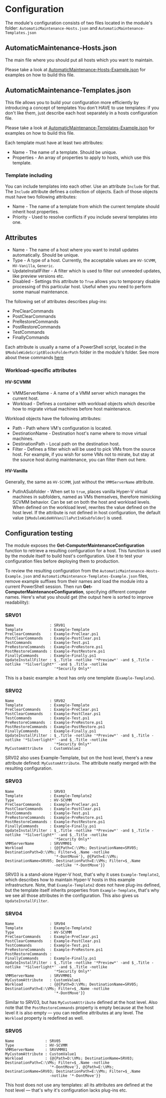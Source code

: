 # Configuration

The module's configuration consists of two files located in the module's folder: `AutomaticMaintenance-Hosts.json` and `AutomaticMaintenance-Templates.json`

## AutomaticMaintenance-Hosts.json

The main file where you should put all hosts which you want to maintain.

Please take a look at [AutomaticMaintenance-Hosts-Example.json](../AutomaticMaintenance-Hosts-Example.json) for examples on how to build this file.

## AutomaticMaintenance-Templates.json

This file allows you to build your configuration more efficiently by introducing a concept of templates
You don't HAVE to use templates: if you don't like them, just describe each host separately in a hosts configuration file.

Please take a look at [AutomaticMaintenance-Templates-Example.json](../AutomaticMaintenance-Templates-Example.json) for examples on how to build this file.

Each template must have at least two attributes:

* Name - The name of a template. Should be unique.
* Properties - An array of properties to apply to hosts, which use this template.

### Template including

You can include templates into each other. Use an attribute `Include` for that.
The `Include` attribute defines a collection of objects. Each of those objects must have two following attributes:

* Name - The name of a template from which the current template should inherit host properties.
* Priority - Used to resolve conflicts if you include several templates into one.

## Attributes

* Name - The name of a host where you want to install updates automatically. Should be unique.
* Type - A type of a host. Currently, the acceptable values are `HV-SCVMM`, `HV-Vanilla`, `Generic`.
* UpdateInstallFilter - A filter which is used to filter out unneeded updates, like preview versions etc.
* Disabled - Settings this attribute to `True` allows you to temporary disable processing of this particular host. Useful when you need to perform some manual maintenance.

The following set of attributes describes plug-ins:

* PreClearCommands
* PostClearCommands
* PreRestoreCommands
* PostRestoreCommands
* TestCommands
* FinallyCommands

Each attribute is usually a name of a PowerShell script, located in the `$ModuleWideScriptBlocksFolderPath` folder in the module's folder. See more about these commands [here](Plug-ins.md)

### Workload-specific attributes

#### HV-SCVMM

* VMMServerName - A name of a VMM server which manages the current host.
* Workload - Defines a container with workload objects which describe how to migrate virtual machines before host maintenance.

Workload objects have the following attributes:

* Path - Path where VM's configuration is located.
* DestinationName - Destination host's name where to move virtual machines.
* DestinationPath - Local path on the destination host.
* Filter - Defines a filter which will be used to pick VMs from the source host. For example, if you wish for some VMs not to mirate, but stay at the source host during maintenance, you can filter them out here.

#### HV-Vanilla

Generally, the same as `HV-SCVMM`, just without the `VMMServerName` attribute.

* PutInASubfolder - When set to `true`, places vanilla Hyper-V virtual machines in subfolders, named as VMs themselves, therefore mimicking SCVMM behavior. Can be set on both the host and workload levels. When defined on the workload level, rewrites the value defined on the host level. If the attribute is not defined in host configuration, the default value (`$ModuleWideHVVanillaPutInASubfolder`) is used.

## Configuration testing

The module exposes the **Get-ComputerMaintenanceConfiguration** function to retrieve a resulting configuration for a host. This function is used by the module itself to build host's configuration. Use it to test your configuration files before deploying them to production.

To review the resulting configuration from the `AutomaticMaintenance-Hosts-Example.json` and `AutomaticMaintenance-Templates-Example.json` files, remove example suffixes from their names and load the module into a current PowerShell session. Then run **Get-ComputerMaintenanceConfiguration**, specifying different computer names. Here's what you should get (the output here is sorted to improve readability):

### SRV01

    Name                : SRV01
    Template            : Example-Template
    PreClearCommands    : Example-PreClear.ps1
    PostClearCommands   : Example-PostClear.ps1
    TestCommands        : Example-Test.ps1
    PreRestoreCommands  : Example-PreRestore.ps1
    PostRestoreCommands : Example-PostRestore.ps1
    FinallyCommands     : Example-Finally.ps1
    UpdateInstallFilter : $_.Title -notlike '*Preview*' -and $_.Title -notlike '*Silverlight*' -and $_.Title -notlike
                          '*Security Only*'

This is a basic example: a host has only one template (`Example-Template`).

### SRV02

    Name                : SRV02
    Template            : Example-Template
    PreClearCommands    : Example-PreClear.ps1
    PostClearCommands   : Example-PostClear.ps1
    TestCommands        : Example-Test.ps1
    PreRestoreCommands  : Example-PreRestore.ps1
    PostRestoreCommands : Example-PostRestore.ps1
    FinallyCommands     : Example-Finally.ps1
    UpdateInstallFilter : $_.Title -notlike '*Preview*' -and $_.Title -notlike '*Silverlight*' -and $_.Title -notlike
                          '*Security Only*'
    MyCustomAttribute   : CustomValue2

SRV02 also uses Example-Template, but on the host level, there's a new attribute defined: `MyCustomAttribute`. The attribute neatly merged with the resulting configuration.

### SRV03

    Name                : SRV03
    Template            : Example-Template2
    Type                : HV-SCVMM
    PreClearCommands    : Example-PreClear.ps1
    PostClearCommands   : Example-PostClear.ps1
    TestCommands        : Example-Test.ps1
    PreRestoreCommands  : Example-PreRestore.ps1
    PostRestoreCommands : Example-PostRestore.ps1
    FinallyCommands     : Example-Finally.ps1
    UpdateInstallFilter : $_.Title -notlike '*Preview*' -and $_.Title -notlike '*Silverlight*' -and $_.Title -notlike
                          '*Security Only*'
    VMMServerName       : SRVVMM01
    Workload            : {@{Path=C:\VMs; DestinationName=SRV05; DestinationPath=D:\VMs; Filter=$_.Name -notlike
                          '*-DontMove'}, @{Path=E:\VMs; DestinationName=SRV05; DestinationPath=E:\VMs; Filter=$_.Name
                          -notlike '*-DontMove'}}

SRV03 is a stand-alone Hyper-V host, that's why it uses `Example-Template2`, which describes how to maintain Hyper-V hosts in this example infrastructure.
Note, that `Example-Template2` does not have plug-ins defined, but the template itself inherits properties from `Example-Template`, that's why we see all those attributes in the configuration. This also gives us `UpdateInstallFilter`.

### SRV04

    Name                : SRV04
    Template            : Example-Template2
    Type                : HV-SCVMM
    PreClearCommands    : Example-PreClear.ps1
    PostClearCommands   : Example-PostClear.ps1
    TestCommands        : Example-Test.ps1
    PreRestoreCommands  : Example-PreRestore.ps1
    PostRestoreCommands :
    FinallyCommands     : Example-Finally.ps1
    UpdateInstallFilter : $_.Title -notlike '*Preview*' -and $_.Title -notlike '*Silverlight*' -and $_.Title -notlike
                          '*Security Only*'
    VMMServerName       : SRVVMM01
    MyCustomAttribute   : CustomValue1
    Workload            : {@{Path=D:\VMs; DestinationName=SRV05; DestinationPath=E:\VMs; Filter=$_.Name -notlike
                          '*-DontMove'}}

Similar to SRV03, but has `MyCustomAttribute` defined at the host level. Also note that the `PostRestoreCommands` property is empty because at the host level it is also empty — you can redefine attributes at any level. The `Workload` property is redefined as well.

### SRV05

    Name              : SRV05
    Type              : HV-SCVMM
    VMMServerName     : SRVVMM01
    MyCustomAttribute : CustomValue1
    Workload          : {@{Path=D:\VMs; DestinationName=SRV03; DestinationPath=C:\VMs; Filter=$_.Name -notlike
                        '*-DontMove'}, @{Path=E:\VMs; DestinationName=SRV03; DestinationPath=E:\VMs; Filter=$_.Name
                        -notlike '*-DontMove'}}

This host does not use any templates: all its attributes are defined at the host level — that's why it's configuration lacks plug-ins etc.
